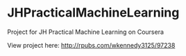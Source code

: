 # JHPracticalMachineLearning
Project for JH Practical Machine Learning on Coursera

View project here:
http://rpubs.com/wkennedy3125/97238
